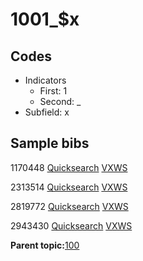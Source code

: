 # 1001\_$x

## Codes

-   Indicators
    -   First: 1
    -   Second: \_
-   Subfield: x

## Sample bibs

1170448 [Quicksearch](https://search.library.yale.edu/catalog/1170448) [VXWS](http://prodorbis.library.yale.edu:7014/vxws/GetHoldingsService?bibId=1170448)

2313514 [Quicksearch](https://search.library.yale.edu/catalog/2313514) [VXWS](http://prodorbis.library.yale.edu:7014/vxws/GetHoldingsService?bibId=2313514)

2819772 [Quicksearch](https://search.library.yale.edu/catalog/2819772) [VXWS](http://prodorbis.library.yale.edu:7014/vxws/GetHoldingsService?bibId=2819772)

2943430 [Quicksearch](https://search.library.yale.edu/catalog/2943430) [VXWS](http://prodorbis.library.yale.edu:7014/vxws/GetHoldingsService?bibId=2943430)

**Parent topic:**[100](../../tags/100/100.md)

